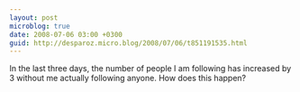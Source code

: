 ```yaml
---
layout: post
microblog: true
date: 2008-07-06 03:00 +0300
guid: http://desparoz.micro.blog/2008/07/06/t851191535.html
---
```

In the last three days, the number of people I am following has increased by 3 without me actually following anyone.  How does this happen?

